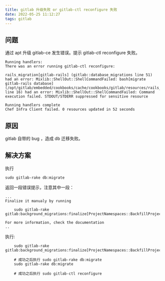 ```yaml
---
title: gitlab 升级失败 or gitlab-ctl reconfigure 失败
date: 2022-05-25 11:12:27
tags: gitlab
---
```




## 问题

通过 apt 升级 gitlab-ce 发生错误。提示 gitlab-ctl reconfigure 失败。

```
Running handlers:
There was an error running gitlab-ctl reconfigure:

rails_migration[gitlab-rails] (gitlab::database_migrations line 51) had an error: Mixlib::ShellOut::ShellCommandFailed: bash[migrate gitlab-rails database] (/opt/gitlab/embedded/cookbooks/cache/cookbooks/gitlab/resources/rails_migration.rb line 16) had an error: Mixlib::ShellOut::ShellCommandFailed: Command execution failed. STDOUT/STDERR suppressed for sensitive resource

Running handlers complete
Chef Infra Client failed. 0 resources updated in 52 seconds
```



## 原因

gitlab 自带的 bug ，造成 db 迁移失败。



## 解决方案

执行 

```shell
sudo gitlab-rake db:migrate
```

返回一段错误提示，注意其中一段：

```
...
Finalize it manualy by running

	sudo gitlab-rake gitlab:background_migrations:finalize[ProjectNamespaces::BackfillProjectNamespaces,projects,id,'[null\,"up"]']

For more information, check the documentation
..
```

执行:

```shell
	sudo gitlab-rake gitlab:background_migrations:finalize[ProjectNamespaces::BackfillProjectNamespaces,projects,id,'[null\,"up"]']
	
	# 成功之后执行 sudo gitlab-rake db:migrate
	sudo gitlab-rake db:migrate
	
	# 成功之后执行 sudo gitlab-ctl reconfigure
```

